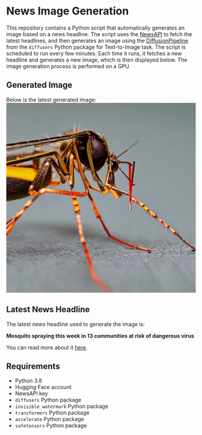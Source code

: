 # News Image Generation
This repository contains a Python script that automatically generates an image based on a news headline. The script uses the [NewsAPI](https://newsapi.org/) to fetch the latest headlines, and then generates an image using the [DiffusionPipeline](https://github.com/huggingface/diffusers) from the `diffusers` Python package for Text-to-Image task.
The script is scheduled to run every few minutes. Each time it runs, it fetches a new headline and generates a new image, which is then displayed below. The image generation process is performed on a GPU.

## Generated Image
Below is the latest generated image:
![Generated Image](image.png)

## Latest News Headline
The latest news headline used to generate the image is:

**Mosquito spraying this week in 13 communities at risk of dangerous virus**

You can read more about it [here](https://news.google.com/rss/articles/CBMimwFBVV95cUxQX0gycXByZUZzVWJwU0RFM0JmcXAyWXJkUTFSTU12VWhBNEN1Tk9RdHFlcmh1SWcxYlQ2a05OV2dnNWJnR0tLa1BwSkhvSHV6MmwzcHlmTkVhUk5NdC1TYXJSelg5UV9wa01CWVZ2REJpRUNwQmRGVl9uNXN5dFl0Zjc1UGZ4TlRhQUloU25QaEJ2UVZhN2FrbGswUQ?oc=5).

## Requirements
- Python 3.8
- Hugging Face account
- NewsAPI key
- `diffusers` Python package
- `invisible_watermark` Python package
- `transformers` Python package
- `accelerate` Python package
- `safetensors` Python package
